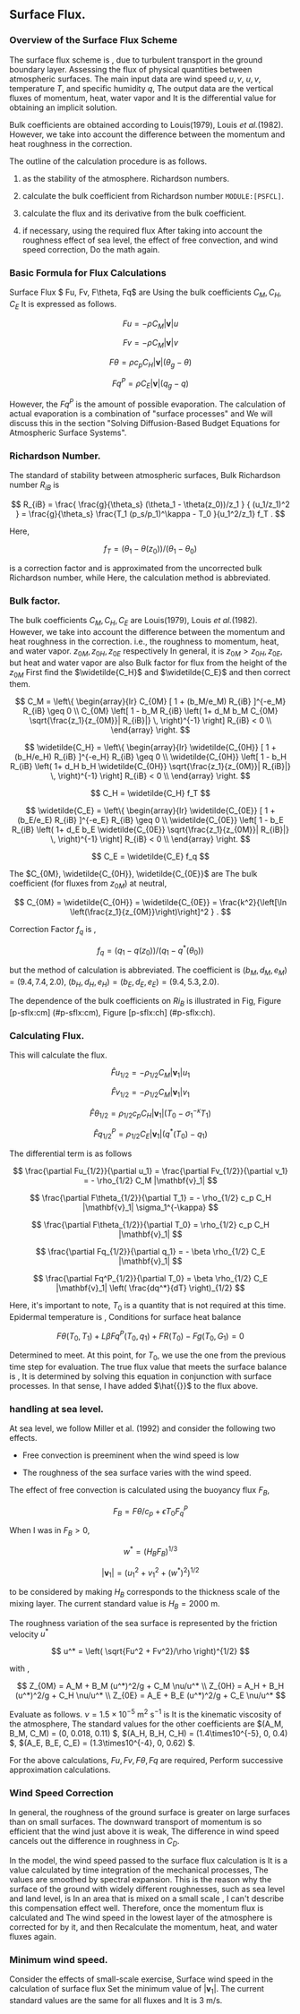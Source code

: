 ## Surface Flux.

### Overview of the Surface Flux Scheme

The surface flux scheme is ,
due to turbulent transport in the ground boundary layer.
Assessing the flux of physical quantities between atmospheric surfaces.
The main input data are wind speed $u, v$, $u, v$, temperature $T$, and specific humidity $q$,
The output data are the vertical fluxes of momentum, heat, water vapor and
It is the differential value for obtaining an implicit solution.

Bulk coefficients are obtained according to Louis(1979), Louis <span>*et al.*</span>(1982).
However, we take into account the difference between the momentum and heat roughness in the correction.

The outline of the calculation procedure is as follows.

1. as the stability of the atmosphere.
     Richardson numbers.

2. calculate the bulk coefficient from Richardson number `MODULE:[PSFCL]`.

3. calculate the flux and its derivative from the bulk coefficient.

4. if necessary, using the required flux
 After taking into account the roughness effect of sea level, the effect of free convection, and wind speed correction,
 Do the math again.

### Basic Formula for Flux Calculations

Surface Flux $ Fu, Fv, F\theta, Fq$ are
Using the bulk coefficients $C_M, C_H, C_E$
It is expressed as follows.

$$
Fu  =  - \rho C_M |\mathbf{v}| u
$$


$$
Fv  =  - \rho C_M |\mathbf{v}| v
$$


$$
F\theta  = \rho c_p C_H |\mathbf{v}| ( \theta_g - \theta )
$$


$$
Fq^P =  \rho C_E |\mathbf{v}| ( q_g - q )
$$


However, the $Fq^P$ is the amount of possible evaporation.
The calculation of actual evaporation is a combination of "surface processes" and
We will discuss this in the section "Solving Diffusion-Based Budget Equations for Atmospheric Surface Systems".

### Richardson Number.

The standard of stability between atmospheric surfaces,
Bulk Richardson number $R_{iB}$ is

$$
R_{iB} = \frac{ \frac{g}{\theta_s} (\theta_1 - \theta(z_0))/z_1 }
              { (u_1/z_1)^2                                  }
       = \frac{g}{\theta_s} 
         \frac{T_1 (p_s/p_1)^\kappa - T_0 }{u_1^2/z_1} f_T .
$$


Here,

$$
f_T = (\theta_1 - \theta(z_0))/(\theta_1 - \theta_0)
$$


is a correction factor and is approximated from the uncorrected bulk Richardson number, while
Here, the calculation method is abbreviated.

### Bulk factor.

The bulk coefficients $C_M,C_H,C_E$ are
Louis(1979), Louis <span>*et al.*</span>(1982).
However, we take into account the difference between the momentum and heat roughness in the correction.
i.e., the roughness to momentum, heat, and water vapor.
$z_{0M}, z_{0H}, z_{0E}$ respectively
In general, it is $z_{0M} > z_{0H}, z_{0E}$, but heat and water vapor are also
Bulk factor for flux from the height of the $z_{0M}$
First find the $\widetilde{C_H}$ and $\widetilde{C_E}$ and then correct them.

$$
C_M = \left\{ 
      \begin{array}{lr}
      C_{0M} [ 1 + (b_M/e_M) R_{iB} ]^{-e_M} 
          R_{iB} \geq 0 \\
      C_{0M} \left[ 1 - b_M R_{iB} \left( 1+ d_M b_M C_{0M}
                                  \sqrt{\frac{z_1}{z_{0M}}| R_{iB}|} \,
                                  \right)^{-1} \right]      
          R_{iB} < 0 \\
      \end{array} \right.
$$


$$
\widetilde{C_H} = \left\{ 
      \begin{array}{lr}
      \widetilde{C_{0H}} [ 1 + (b_H/e_H) R_{iB} ]^{-e_H} 
          R_{iB} \geq 0 \\
      \widetilde{C_{0H}} \left[ 1 - b_H R_{iB} 
                                  \left( 1+ d_H b_H \widetilde{C_{0H}}
                                  \sqrt{\frac{z_1}{z_{0M}}| R_{iB}|} \,
                                  \right)^{-1} \right]      
          R_{iB} < 0 \\
      \end{array} \right.
$$


$$
C_H = \widetilde{C_H} f_T 
$$


$$
\widetilde{C_E} = \left\{ 
      \begin{array}{lr}
      \widetilde{C_{0E}} [ 1 + (b_E/e_E) R_{iB} ]^{-e_E} 
          R_{iB} \geq 0 \\
      \widetilde{C_{0E}} \left[ 1 - b_E R_{iB} 
                                  \left( 1+ d_E b_E \widetilde{C_{0E}}
                                  \sqrt{\frac{z_1}{z_{0M}}| R_{iB}|} \,
                                  \right)^{-1} \right]      
          R_{iB} < 0 \\
      \end{array} \right.
$$


$$
C_E = \widetilde{C_E} f_q 
$$


The $C_{0M}, \widetilde{C_{0H}}, \widetilde{C_{0E}}$ are
The bulk coefficient (for fluxes from $z_{0M}$) at neutral,

$$
C_{0M}  =  \widetilde{C_{0H}}  =  \widetilde{C_{0E}}  = 
       \frac{k^2}{\left[\ln \left(\frac{z_1}{z_{0M}}\right)\right]^2 } .
$$


Correction Factor $f_q$ is ,

$$
  f_q = (q_1 - q(z_0))/(q_1 - q^{\ast}(\theta_0))
$$


but the method of calculation is abbreviated.
The coefficient is $( b_M, d_M, e_M ) = ( 9.4, 7.4, 2.0 ), \;
( b_H, d_H, e_H ) = ( b_E, d_E, e_E ) = ( 9.4, 5.3, 2.0 )$.

The dependence of the bulk coefficients on $Ri_B$ is illustrated in Fig,
Figure [p-sflx:cm\] (#p-sflx:cm), Figure [p-sflx:ch\] (#p-sflx:ch).

### Calculating Flux.

This will calculate the flux.

$$
\hat{F}u_{1/2}  =  - \rho_{1/2} C_M |\mathbf{v}_1| u_1
$$


$$
\hat{F}v_{1/2}  =  - \rho_{1/2} C_M |\mathbf{v}_1| v_1
$$


$$
\hat{F}\theta_{1/2}  = \rho_{1/2} c_p C_H |\mathbf{v}_1| 
                    \left( T_0 - \sigma_1^{-\kappa} T_1 \right)
$$


$$
\hat{F}q^P_{1/2}  =  \rho_{1/2} C_E |\mathbf{v}_1| 
                    \left( q^*(T_0) - q_1 \right)
$$


The differential term is as follows

$$
\frac{\partial Fu_{1/2}}{\partial u_1} = \frac{\partial Fv_{1/2}}{\partial v_1} 
= - \rho_{1/2} C_M |\mathbf{v}_1|
$$


$$
\frac{\partial F\theta_{1/2}}{\partial T_1} 
= - \rho_{1/2} c_p C_H |\mathbf{v}_1| \sigma_1^{-\kappa}
$$


$$
\frac{\partial F\theta_{1/2}}{\partial T_0} 
= \rho_{1/2} c_p C_H |\mathbf{v}_1|
$$


$$
\frac{\partial Fq_{1/2}}{\partial q_1} 
 =  - \beta \rho_{1/2} C_E |\mathbf{v}_1| 
$$


$$
\frac{\partial Fq^P_{1/2}}{\partial T_0} 
 =  \beta \rho_{1/2} C_E |\mathbf{v}_1| \left( \frac{dq^*}{dT} \right)_{1/2}
$$


Here, it's important to note,
$T_0$ is a quantity that is not required at this time.
Epidermal temperature is ,
Conditions for surface heat balance

$$
   F\theta(T_0,T_1) + L \beta Fq^P(T_0,q_1) + FR(T_0) - Fg(T_0,G_1) = 0
$$


Determined to meet.
At this point, for $T_0$, we use the one from the previous time step for evaluation.
The true flux value that meets the surface balance is ,
It is determined by solving this equation in conjunction with surface processes.
In that sense, I have added $\hat{{}}$ to the flux above.

### handling at sea level.

At sea level, we follow Miller et al. (1992) and consider the following two effects.

 - Free convection is preeminent when the wind speed is low

 - The roughness of the sea surface varies with the wind speed.

The effect of free convection is calculated using the buoyancy flux $F_B$,

$$
  F_B = F\theta/c_p + \epsilon T_0 F_q^P
$$


When I was in $F_B >0$,

$$
  w^* = ( H_{B} F_B )^{1/3}
$$


$$
  |\mathbf{v}_1| = \left( u_1^2 + v_1^2 + (w^*)^2 \right)^{1/2}
$$


to be considered by making $H_B$ corresponds to the thickness scale of the mixing layer.
The current standard value is $H_B=2000$ m.

The roughness variation of the sea surface is represented by the friction velocity $u^*$

$$
  u^* = \left( \sqrt{Fu^2 + Fv^2}/\rho \right)^{1/2}
$$


with ,

$$
  Z_{0M}  =  A_M + B_M (u^*)^2/g + C_M \nu/u^* \\
  Z_{0H}  =  A_H + B_H (u^*)^2/g + C_H \nu/u^* \\
  Z_{0E}  =  A_E + B_E (u^*)^2/g + C_E \nu/u^* 
$$




Evaluate as follows. $\nu=1.5\times10^{-5}$ m$^2$ s$^{-1}$ is
It is the kinematic viscosity of the atmosphere,
The standard values for the other coefficients are
$(A_M, B_M, C_M) = (0, 0.018, 0.11) $,
$(A_H, B_H, C_H) = (1.4\times10^{-5}, 0, 0.4) $,
$(A_E, B_E, C_E) = (1.3\times10^{-4}, 0, 0.62) $.

For the above calculations, $Fu, Fv, F\theta, Fq$ are required,
Perform successive approximation calculations.

### Wind Speed Correction

In general, the roughness of the ground surface is greater on large surfaces than on small surfaces.
The downward transport of momentum is so efficient that the wind just above it is weak,
The difference in wind speed cancels out the difference in roughness in $C_D$.

In the model, the wind speed passed to the surface flux calculation is
It is a value calculated by time integration of the mechanical processes,
The values are smoothed by spectral expansion.
This is the reason why the surface of the ground with widely different roughnesses, such as sea level and land level, is
In an area that is mixed on a small scale ,
I can't describe this compensation effect well.
Therefore, once the momentum flux is calculated and
The wind speed in the lowest layer of the atmosphere is corrected for by it, and then
Recalculate the momentum, heat, and water fluxes again.

### Minimum wind speed.

Consider the effects of small-scale exercise,
Surface wind speed in the calculation of surface flux
Set the minimum value of $|\mathbf{v}_1|$.
The current standard values are the same for all fluxes and
It is 3 m/s.

